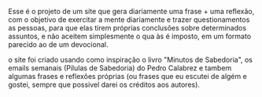 Esse é o projeto de um site que gera diariamente uma frase + uma reflexão, com o objetivo de exercitar a mente diariamente e trazer questionamentos as pessoas, para que elas tirem próprias conclusões sobre determinados assuntos, e não aceitem simplesmente o qua às é imposto, em um formato parecido ao de um devocional.

o site foi criado usando como inspiração o livro "Minutos de Sabedoria", os emails semanais (Pilulas de Sabedoria) do Pedro Calabrez e tambem algumas frases e reflexões próprias (ou frases que eu escutei de algém e gostei, sempre que possivel darei os créditos aos autores).

